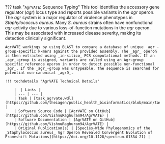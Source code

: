 ??? task "`AgrVATE`: Sequence Typing"
    This tool identifies the accessory gene regulator (_agr_) locus type and reports possible variants in the _agr_ operon. The _agr_ system is a major regulator of virulence phenotypes in _Staphylococcus aureus_. Many _S. aureus_ strains often have nonfunctional _agr_ activity due to various loss-of-function mutations in the _agr_ operon. This may be associated with increased disease severity, making its detection clinically significant.

    AgrVATE workings by using BLAST to compare a database of unique _agr_-group-specific k-mers against the provided assembly. The _agr_ operon is then extracted using _in-silico_ PCR computational methods. If an _agr_-group is assigned, variants are called using an Agr-group specific reference operon in order to detect possible non-functional _agr_. If the _agr_-group was untypeable, the sequence is searched for potential non-canonical _agrD_.

    !!! techdetails "AgrVATE Technical Details"

        |  | Links |
        | --- | --- |
        | Task | [task_agrvate.wdl](https://github.com/theiagen/public_health_bioinformatics/blob/main/tasks/species_typing/staphylococcus/task_agrvate.wdl) |
        | Software Source Code | [AgrVATE on GitHub](https://github.com/VishnuRaghuram94/AgrVATE) |
        | Software Documentation | [AgrVATE on GitHub](https://github.com/VishnuRaghuram94/AgrVATE) |
        | Original Publication(s) | [Species-Wide Phylogenomics of the _Staphylococcus aureus_ Agr Operon Revealed Convergent Evolution of Frameshift Mutations](https://doi.org/10.1128/spectrum.01334-21) |
